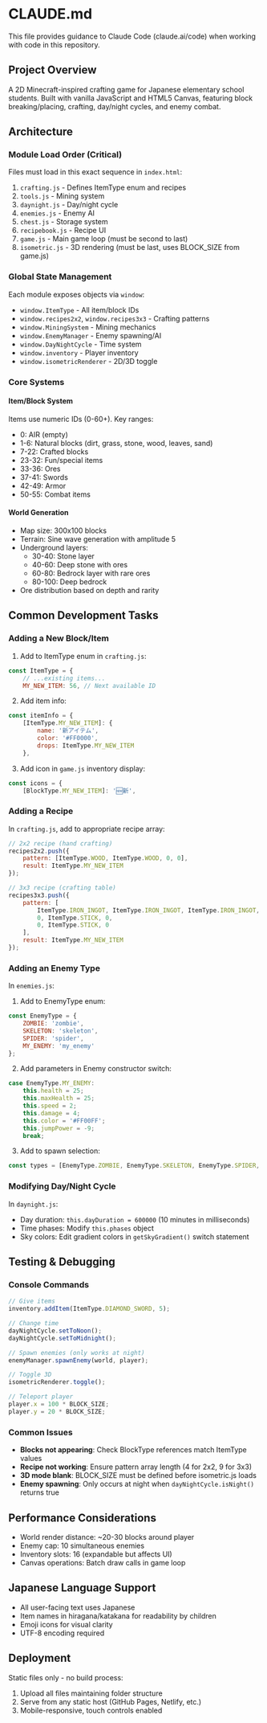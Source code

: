 # CLAUDE.md

This file provides guidance to Claude Code (claude.ai/code) when working with code in this repository.

## Project Overview

A 2D Minecraft-inspired crafting game for Japanese elementary school students. Built with vanilla JavaScript and HTML5 Canvas, featuring block breaking/placing, crafting, day/night cycles, and enemy combat.

## Architecture

### Module Load Order (Critical)
Files must load in this exact sequence in `index.html`:
1. `crafting.js` - Defines ItemType enum and recipes
2. `tools.js` - Mining system
3. `daynight.js` - Day/night cycle
4. `enemies.js` - Enemy AI
5. `chest.js` - Storage system
6. `recipebook.js` - Recipe UI
7. `game.js` - Main game loop (must be second to last)
8. `isometric.js` - 3D rendering (must be last, uses BLOCK_SIZE from game.js)

### Global State Management
Each module exposes objects via `window`:
- `window.ItemType` - All item/block IDs
- `window.recipes2x2`, `window.recipes3x3` - Crafting patterns
- `window.MiningSystem` - Mining mechanics
- `window.EnemyManager` - Enemy spawning/AI
- `window.DayNightCycle` - Time system
- `window.inventory` - Player inventory
- `window.isometricRenderer` - 2D/3D toggle

### Core Systems

#### Item/Block System
Items use numeric IDs (0-60+). Key ranges:
- 0: AIR (empty)
- 1-6: Natural blocks (dirt, grass, stone, wood, leaves, sand)
- 7-22: Crafted blocks
- 23-32: Fun/special items
- 33-36: Ores
- 37-41: Swords
- 42-49: Armor
- 50-55: Combat items

#### World Generation
- Map size: 300x100 blocks
- Terrain: Sine wave generation with amplitude 5
- Underground layers:
  - 30-40: Stone layer
  - 40-60: Deep stone with ores
  - 60-80: Bedrock layer with rare ores
  - 80-100: Deep bedrock
- Ore distribution based on depth and rarity

## Common Development Tasks

### Adding a New Block/Item
1. Add to ItemType enum in `crafting.js`:
```javascript
const ItemType = {
    // ...existing items...
    MY_NEW_ITEM: 56, // Next available ID
```

2. Add item info:
```javascript
const itemInfo = {
    [ItemType.MY_NEW_ITEM]: {
        name: '新アイテム',
        color: '#FF0000',
        drops: ItemType.MY_NEW_ITEM
    },
```

3. Add icon in `game.js` inventory display:
```javascript
const icons = {
    [BlockType.MY_NEW_ITEM]: '🆕新',
```

### Adding a Recipe
In `crafting.js`, add to appropriate recipe array:
```javascript
// 2x2 recipe (hand crafting)
recipes2x2.push({
    pattern: [ItemType.WOOD, ItemType.WOOD, 0, 0],
    result: ItemType.MY_NEW_ITEM
});

// 3x3 recipe (crafting table)
recipes3x3.push({
    pattern: [
        ItemType.IRON_INGOT, ItemType.IRON_INGOT, ItemType.IRON_INGOT,
        0, ItemType.STICK, 0,
        0, ItemType.STICK, 0
    ],
    result: ItemType.MY_NEW_ITEM
});
```

### Adding an Enemy Type
In `enemies.js`:
1. Add to EnemyType enum:
```javascript
const EnemyType = {
    ZOMBIE: 'zombie',
    SKELETON: 'skeleton',
    SPIDER: 'spider',
    MY_ENEMY: 'my_enemy'
};
```

2. Add parameters in Enemy constructor switch:
```javascript
case EnemyType.MY_ENEMY:
    this.health = 25;
    this.maxHealth = 25;
    this.speed = 2;
    this.damage = 4;
    this.color = '#FF00FF';
    this.jumpPower = -9;
    break;
```

3. Add to spawn selection:
```javascript
const types = [EnemyType.ZOMBIE, EnemyType.SKELETON, EnemyType.SPIDER, EnemyType.MY_ENEMY];
```

### Modifying Day/Night Cycle
In `daynight.js`:
- Day duration: `this.dayDuration = 600000` (10 minutes in milliseconds)
- Time phases: Modify `this.phases` object
- Sky colors: Edit gradient colors in `getSkyGradient()` switch statement

## Testing & Debugging

### Console Commands
```javascript
// Give items
inventory.addItem(ItemType.DIAMOND_SWORD, 5);

// Change time
dayNightCycle.setToNoon();
dayNightCycle.setToMidnight();

// Spawn enemies (only works at night)
enemyManager.spawnEnemy(world, player);

// Toggle 3D
isometricRenderer.toggle();

// Teleport player
player.x = 100 * BLOCK_SIZE;
player.y = 20 * BLOCK_SIZE;
```

### Common Issues
- **Blocks not appearing**: Check BlockType references match ItemType values
- **Recipe not working**: Ensure pattern array length (4 for 2x2, 9 for 3x3)
- **3D mode blank**: BLOCK_SIZE must be defined before isometric.js loads
- **Enemy spawning**: Only occurs at night when `dayNightCycle.isNight()` returns true

## Performance Considerations
- World render distance: ~20-30 blocks around player
- Enemy cap: 10 simultaneous enemies
- Inventory slots: 16 (expandable but affects UI)
- Canvas operations: Batch draw calls in game loop

## Japanese Language Support
- All user-facing text uses Japanese
- Item names in hiragana/katakana for readability by children
- Emoji icons for visual clarity
- UTF-8 encoding required

## Deployment
Static files only - no build process:
1. Upload all files maintaining folder structure
2. Serve from any static host (GitHub Pages, Netlify, etc.)
3. Mobile-responsive, touch controls enabled